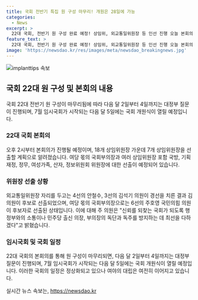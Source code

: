 ```yaml
---
title: 국회 전반기 특집 원 구성 마무리! 개원은 28일에 가능
categories:
  - News
excerpt: >
  22대 국회, 전반기 원 구성 완료 예정! 상임위, 외교통일위원장 등 인선 진행 오늘 본회의를 통해 22대 국회 전반기의 원 구성이 완료될 예정이다. 여당 몫인 7개 상임위원장을 선출할 계획으로, 외교통일위원장 자리에는 김석기 의원과 안철수 의원이 경선을 거쳐 김 의원이 선출됐다. 이 외 국방, 기획재정, 정무, 여성가족 등 위원장들은 단독 입후보 상태로 확정될 예정이다. 또한, 주호영 국민의힘 의원이 국회부의장으로 선출될 예정이며, 대정부 질문과 임시국회 개원식 일정이 예정돼 있지만 여야의 대립은 여전히 심화되고 있다.
feature_text: >
  22대 국회, 전반기 원 구성 완료 예정! 상임위, 외교통일위원장 등 인선 진행 오늘 본회의를 통해 22대 국회 전반기의 원 구성이 완료될 예정이다. 여당 몫인 7개 상임위원장을 선출할 계획으로, 외교통일위원장 자리에는 김석기 의원과 안철수 의원이 경선을 거쳐 김 의원이 선출됐다. 이 외 국방, 기획재정, 정무, 여성가족 등 위원장들은 단독 입후보 상태로 확정될 예정이다. 또한, 주호영 국민의힘 의원이 국회부의장으로 선출될 예정이며, 대정부 질문과 임시국회 개원식 일정이 예정돼 있지만 여야의 대립은 여전히 심화되고 있다.
image: 'https://newsdao.kr/res/images/meta/newsdao_breakingnews.jpg'
---
```


<p><img src="https://newsdao.kr/res/images/meta/newsdao_breakingnews.jpg" alt="implanttips 속보" /></p>

<h2 data-ke-size="size26">국회 22대 원 구성 및 본회의 내용</h2>

<p>국회 22대 전반기 원 구성이 마무리됨에 따라 다음 달 2일부터 4일까지는 대정부 질문이 진행되며, 7월 임시국회가 시작되는 다음 달 5일에는 국회 개원식이 열릴 예정입니다.</p>

<h3>22대 국회 본회의</h3>

<p data-ke-size="size16">오후 2시부터 본회의가 진행될 예정이며, 18개 상임위원장 가운데 7개 상임위원장을 선출할 계획으로 알려졌습니다. 여당 몫의 국회부의장과 여러 상임위원장 포함 국방, 기획재정, 정무, 여성가족, 산자, 정보위원회 위원장에 대한 선출이 예정되어 있습니다.</p>

<h3>위원장 선출 상황</h3>

<p data-ke-size="size16">외교통일위원장 자리를 두고는 4선의 안철수, 3선의 김석기 의원이 경선을 치른 결과 김 의원이 후보로 선출되었으며, 여당 몫의 국회부의장으로는 6선의 주호영 국민의힘 의원이 후보자로 선출된 상태입니다. 이에 대해 주 의원은 "신뢰를 되찾는 국회가 되도록 행정부와의 소통이나 민주당 출신 의장, 부의장의 독단과 독주를 방지하는 데 최선을 다하겠다"고 밝혔습니다.</p>

<h3>임시국회 및 국회 일정</h3>

<p data-ke-size="size16">22대 국회의 본회의를 통해 원 구성이 마무리되면, 다음 달 2일부터 4일까지는 대정부 질문이 진행되며, 7월 임시국회가 시작되는 다음 달 5일에는 국회 개원식이 열릴 예정입니다. 이러한 국회의 일정은 정상화되고 있으나 여야의 대립은 여전히 이어지고 있습니다.</p>
실시간 뉴스 속보는, <a href="https://newsdao.kr" rel="dofollow">https://newsdao.kr</a>


